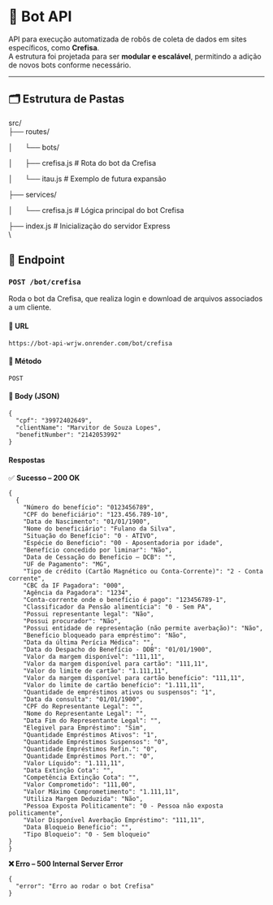 # 🤖 Bot API

API para execução automatizada de robôs de coleta de dados em sites específicos, como **Crefisa**.\
A estrutura foi projetada para ser **modular e escalável**, permitindo a adição de novos bots conforme necessário.

---

## 🗂️ Estrutura de Pastas

src/\
&#x20;├── routes/&#x20;

│      └── bots/&#x20;

│      ├── crefisa.js # Rota do bot da Crefisa&#x20;

│      └── itau.js # Exemplo de futura expansão

&#x20;├── services/

&#x20;│      └── crefisa.js # Lógica principal do bot Crefisa

├── index.js # Inicialização do servidor Express\
\
## 🔗 Endpoint

### `POST /bot/crefisa`

Roda o bot da Crefisa, que realiza login e download de arquivos associados a um cliente.



#### &#x20;📍 URL

````https://bot-api-wrjw.onrender.com/bot/crefisa````



#### 🧾 Método

`POST`



#### 🧠 Body (JSON)

```
{
  "cpf": "39972402649",
  "clientName": "Marvitor de Souza Lopes",
  "benefitNumber": "2142053992"
}
```

&#x20;&#x20;



#### Respostas

✅ **Sucesso – 200 OK**

```
{
  {
    "Número do benefício": "0123456789",
    "CPF do beneficiário": "123.456.789-10",
    "Data de Nascimento": "01/01/1900",
    "Nome do beneficiário": "Fulano da Silva",
    "Situação do Benefício": "0 - ATIVO",
    "Espécie do Benefício": "00 - Aposentadoria por idade",
    "Benefício concedido por liminar": "Não",
    "Data de Cessação do Benefício – DCB": "",
    "UF de Pagamento": "MG",
    "Tipo de crédito (Cartão Magnético ou Conta-Corrente)": "2 - Conta corrente",
    "CBC da IF Pagadora": "000",
    "Agência da Pagadora": "1234",
    "Conta-corrente onde o benefício é pago": "123456789-1",
    "Classificador da Pensão alimentícia": "0 - Sem PA",
    "Possui representante legal": "Não",
    "Possui procurador": "Não",
    "Possui entidade de representação (não permite averbação)": "Não",
    "Benefício bloqueado para empréstimo": "Não",
    "Data da última Perícia Médica": "",
    "Data do Despacho do Benefício - DDB": "01/01/1900",
    "Valor da margem disponível": "111,11",
    "Valor da margem disponível para cartão": "111,11",
    "Valor do limite de cartão": "1.111,11",
    "Valor da margem disponível para cartão benefício": "111,11",
    "Valor do limite de cartão benefício": "1.111,11",
    "Quantidade de empréstimos ativos ou suspensos": "1",
    "Data da consulta": "01/01/1900",
    "CPF do Representante Legal": "",
    "Nome do Representante Legal": "",
    "Data Fim do Representante Legal": "",
    "Elegivel para Empréstimo": "Sim",
    "Quantidade Empréstimos Ativos": "1",
    "Quantidade Empréstimos Suspensos": "0",
    "Quantidade Empréstimos Refin.": "0",
    "Quantidade Empréstimos Port.": "0",
    "Valor Líquido": "1.111,11",
    "Data Extinção Cota": "",
    "Competência Extinção Cota": "",
    "Valor Comprometido": "111,00",
    "Valor Máximo Comprometimento": "1.111,11",
    "Utiliza Margem Deduzida": "Não",
    "Pessoa Exposta Politicamente": "0 - Pessoa não exposta politicamente",
    "Valor Disponível Averbação Empréstimo": "111,11",
    "Data Bloqueio Benefício": "",
    "Tipo Bloqueio": "0 - Sem bloqueio"
}
}
```



**❌ Erro – 500 Internal Server Error**

```
{
  "error": "Erro ao rodar o bot Crefisa"
}
```

&#x20;&#x20;
